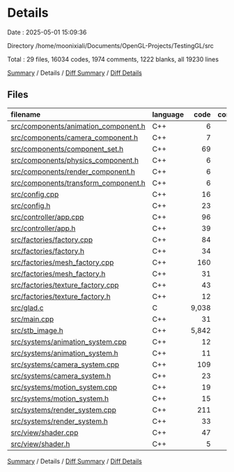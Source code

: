# Details

Date : 2025-05-01 15:09:36

Directory /home/moonixiali/Documents/OpenGL-Projects/TestingGL/src

Total : 29 files,  16034 codes, 1974 comments, 1222 blanks, all 19230 lines

[Summary](results.md) / Details / [Diff Summary](diff.md) / [Diff Details](diff-details.md)

## Files
| filename | language | code | comment | blank | total |
| :--- | :--- | ---: | ---: | ---: | ---: |
| [src/components/animation_component.h](/src/components/animation_component.h) | C++ | 6 | 0 | 1 | 7 |
| [src/components/camera_component.h](/src/components/camera_component.h) | C++ | 7 | 0 | 1 | 8 |
| [src/components/component_set.h](/src/components/component_set.h) | C++ | 69 | 4 | 15 | 88 |
| [src/components/physics_component.h](/src/components/physics_component.h) | C++ | 6 | 0 | 1 | 7 |
| [src/components/render_component.h](/src/components/render_component.h) | C++ | 6 | 0 | 1 | 7 |
| [src/components/transform_component.h](/src/components/transform_component.h) | C++ | 6 | 0 | 1 | 7 |
| [src/config.cpp](/src/config.cpp) | C++ | 16 | 0 | 4 | 20 |
| [src/config.h](/src/config.h) | C++ | 23 | 0 | 7 | 30 |
| [src/controller/app.cpp](/src/controller/app.cpp) | C++ | 96 | 3 | 24 | 123 |
| [src/controller/app.h](/src/controller/app.h) | C++ | 39 | 4 | 12 | 55 |
| [src/factories/factory.cpp](/src/factories/factory.cpp) | C++ | 84 | 0 | 24 | 108 |
| [src/factories/factory.h](/src/factories/factory.h) | C++ | 34 | 0 | 12 | 46 |
| [src/factories/mesh_factory.cpp](/src/factories/mesh_factory.cpp) | C++ | 160 | 6 | 50 | 216 |
| [src/factories/mesh_factory.h](/src/factories/mesh_factory.h) | C++ | 31 | 0 | 12 | 43 |
| [src/factories/texture_factory.cpp](/src/factories/texture_factory.cpp) | C++ | 43 | 7 | 15 | 65 |
| [src/factories/texture_factory.h](/src/factories/texture_factory.h) | C++ | 12 | 0 | 10 | 22 |
| [src/glad.c](/src/glad.c) | C | 9,038 | 641 | 47 | 9,726 |
| [src/main.cpp](/src/main.cpp) | C++ | 31 | 0 | 15 | 46 |
| [src/stb_image.h](/src/stb_image.h) | C++ | 5,842 | 1,285 | 861 | 7,988 |
| [src/systems/animation_system.cpp](/src/systems/animation_system.cpp) | C++ | 12 | 0 | 5 | 17 |
| [src/systems/animation_system.h](/src/systems/animation_system.h) | C++ | 11 | 0 | 4 | 15 |
| [src/systems/camera_system.cpp](/src/systems/camera_system.cpp) | C++ | 109 | 2 | 26 | 137 |
| [src/systems/camera_system.h](/src/systems/camera_system.h) | C++ | 23 | 0 | 5 | 28 |
| [src/systems/motion_system.cpp](/src/systems/motion_system.cpp) | C++ | 19 | 0 | 6 | 25 |
| [src/systems/motion_system.h](/src/systems/motion_system.h) | C++ | 15 | 0 | 5 | 20 |
| [src/systems/render_system.cpp](/src/systems/render_system.cpp) | C++ | 211 | 15 | 33 | 259 |
| [src/systems/render_system.h](/src/systems/render_system.h) | C++ | 33 | 0 | 8 | 41 |
| [src/view/shader.cpp](/src/view/shader.cpp) | C++ | 47 | 7 | 15 | 69 |
| [src/view/shader.h](/src/view/shader.h) | C++ | 5 | 0 | 2 | 7 |

[Summary](results.md) / Details / [Diff Summary](diff.md) / [Diff Details](diff-details.md)